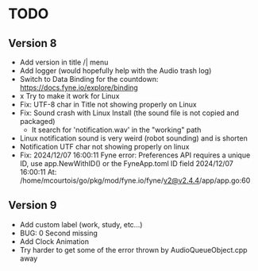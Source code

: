# TODO

## Version 8

- Add version in title /| menu
- Add logger (would hopefully help with the Audio trash log)
- Switch to Data Binding for the countdown: https://docs.fyne.io/explore/binding
- x Try to make it work for Linux
- Fix: UTF-8 char in Title not showing properly on Linux
- Fix: Sound crash with Linux Install (the sound file is not copied and packaged)
    - It search for 'notification.wav' in the "working" path
- Linux notification sound is very weird (robot sounding) and is shorten
- Notification UTF char not showing properly on linux
- Fix: 2024/12/07 16:00:11 Fyne error:  Preferences API requires a unique ID, use app.NewWithID() or the FyneApp.toml ID field
2024/12/07 16:00:11   At: /home/mcourtois/go/pkg/mod/fyne.io/fyne/v2@v2.4.4/app/app.go:60


## Version 9

- Add custom label (work, study, etc...)
- BUG: 0 Second missing
- Add Clock Animation
- Try harder to get some of the error thrown by AudioQueueObject.cpp away 

